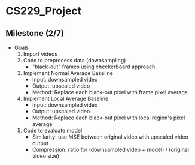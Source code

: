 # CS229_Project

## Milestone (2/7)

* Goals
    1. Import videos
    2. Code to preprocess data (downsampling)
        * "black-out" frames using checkerboard approach
    3. Implement Normal Average Baseline
        * Input: downsampled video
        * Output: upscaled video
        * Method: Replace each black-out pixel with frame pixel average 
    4. Implement Local Average Baseline
        * Input: downsampled video
        * Output: upscaled video
        * Method: Replace each black-out pixel with local region's pixel average
    5. Code to evaluate model
        * Similarity: use MSE between original video with upscaled video output
        * Compression: ratio for (downsampled video + model) / (original video size)

